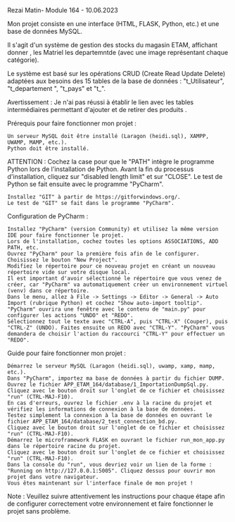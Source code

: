 Rezai Matin-
Module 164 - 10.06.2023

Mon projet consiste en une interface (HTML, FLASK, Python, etc.) et une base de données MySQL.

Il s'agit d'un système de gestion des stocks du magasin ETAM, affichant donner , les Matriel  les departemntde  (avec une image représentant chaque catégorie).

Le système est basé sur les opérations CRUD (Create Read Update Delete) adaptées aux besoins des 15 tables de la base de données : "t_Utilisateur", "t_departement ", "t_pays" et "t_".

Avertissement :
Je n'ai pas réussi à établir le lien avec les tables intermédiaires permettant d'ajouter et de retirer des produits . 

Prérequis pour faire fonctionner mon projet :

    Un serveur MySQL doit être installé (Laragon (heidi.sql), XAMPP, UWAMP, MAMP, etc.).
    Python doit être installé.

ATTENTION : Cochez la case pour que le "PATH" intègre le programme Python lors de l'installation de Python. Avant la fin du processus d'installation, cliquez sur "disabled length limit" et sur "CLOSE".
Le test de Python se fait ensuite avec le programme "PyCharm".

    Installez "GIT" à partir de https://gitforwindows.org/.
    Le test de "GIT" se fait dans le programme "PyCharm".

Configuration de PyCharm :

    Installez "PyCharm" (version Community) et utilisez la même version IDE pour faire fonctionner le projet.
    Lors de l'installation, cochez toutes les options ASSOCIATIONS, ADD PATH, etc.
    Ouvrez "PyCharm" pour la première fois afin de le configurer. Choisissez le bouton "New Project".
    Modifiez le répertoire pour ce nouveau projet en créant un nouveau répertoire vide sur votre disque local.
    Il est important d'avoir sélectionné le répertoire que vous venez de créer, car "PyCharm" va automatiquement créer un environnement virtuel (venv) dans ce répertoire.
    Dans le menu, allez à File -> Settings -> Editor -> General -> Auto Import (rubrique Python) et cochez "Show auto-import tooltip".
    "PyCharm" ouvrira une fenêtre avec le contenu de "main.py" pour configurer les actions "UNDO" et "REDO".
    Sélectionnez tout le texte avec "CTRL-A", puis "CTRL-X" (Couper), puis "CTRL-Z" (UNDO). Faites ensuite un REDO avec "CTRL-Y". "PyCharm" vous demandera de choisir l'action du raccourci "CTRL-Y" pour effectuer un "REDO".

Guide pour faire fonctionner mon projet :

    Démarrez le serveur MySQL (Laragon (heidi.sql), uwamp, xamp, mamp, etc.).
    Dans "PyCharm", importez ma base de données à partir du fichier DUMP.
    Ouvrez le fichier APP_ETAM_164/database/1_ImportationDumpSql.py.
    Cliquez avec le bouton droit sur l'onglet de ce fichier et choisissez "run" (CTRL-MAJ-F10).
    En cas d'erreurs, ouvrez le fichier .env à la racine du projet et vérifiez les informations de connexion à la base de données.
    Testez simplement la connexion à la base de données en ouvrant le fichier APP_ETAM_164/database/2_test_connection_bd.py.
    Cliquez avec le bouton droit sur l'onglet de ce fichier et choisissez "run" (CTRL-MAJ-F10).
    Démarrez le microframework FLASK en ouvrant le fichier run_mon_app.py dans le répertoire racine du projet.
    Cliquez avec le bouton droit sur l'onglet de ce fichier et choisissez "run" (CTRL-MAJ-F10).
    Dans la console du "run", vous devriez voir un lien de la forme : "Running on http://127.0.0.1:5005". Cliquez dessus pour ouvrir mon projet dans votre navigateur.
    Vous êtes maintenant sur l'interface finale de mon projet !

Note : Veuillez suivre attentivement les instructions pour chaque étape afin de configurer correctement votre environnement et faire fonctionner le projet sans problème.
